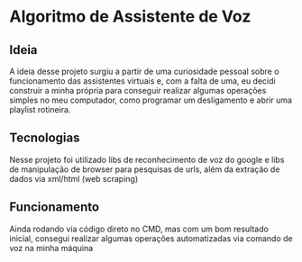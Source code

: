 # Algoritmo de Assistente de Voz

## Ideia

A ideia desse projeto surgiu a partir de uma curiosidade pessoal sobre o funcionamento das assistentes virtuais e, com a falta de uma, eu decidi construir a minha própria para conseguir realizar
algumas operações simples no meu computador, como programar um desligamento e abrir uma playlist rotineira.

## Tecnologias

Nesse projeto foi utilizado libs de reconhecimento de voz do google e libs de manipulação de browser para pesquisas de urls, além da extração de dados via xml/html (web scraping)

## Funcionamento

Ainda rodando via código direto no CMD, mas com um bom resultado inicial, consegui realizar algumas operações automatizadas via comando de voz na minha máquina
